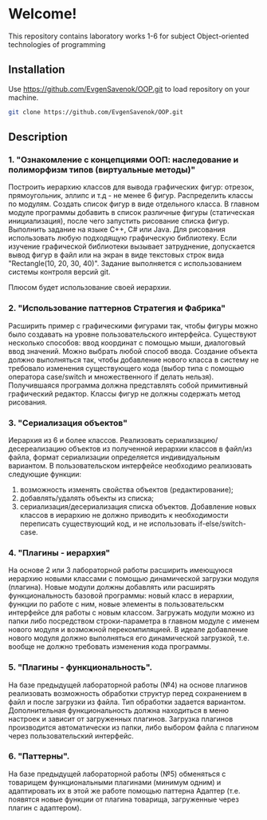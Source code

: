 # Welcome!

This repository contains laboratory works 1-6 for subject Object-oriented technologies of programming

## Installation

Use https://github.com/EvgenSavenok/OOP.git to load repository on your machine.

```bash
git clone https://github.com/EvgenSavenok/OOP.git
```

## Description

### 1. "Ознакомление с концепциями ООП: наследование и полиморфизм типов (виртуальные методы)"

Построить иерархию классов для вывода графических фигур: отрезок, прямоугольник, эллипс и т.д - не менее 6 фигур. Распределить классы по модулям. 
Создать список фигур в виде отдельного класса. 
В главном модуле программы добавить в список различные фигуры (статическая инициализация), после чего запустить рисование списка фигур. 
Выполнить задание на языке C++, C# или Java. 
Для рисования использовать любую подходящую графическую библиотеку. 
Если изучение графической библиотеки вызывает затруднение, допускается вывод фигур в файл или на экран в виде текстовых строк вида "Rectangle(10, 20, 30, 40)".
Задание выполняется с использованием системы контроля версий git.

Плюсом будет использование своей иерархии.

### 2. "Использование паттернов Стратегия и Фабрика"

Расширить пример с графическими фигурами так, чтобы фигуры можно было создавать на уровне пользовательского интерфейса. 
Существуют несколько способов: ввод координат с помощью мыши, диалоговый ввод значений. Можно выбрать любой способ ввода.
Создание объекта должно выполняться так, чтобы добавление нового класса в систему не требовало изменения существующего кода (выбор типа с помощью оператора case/switch и множественного if делать нельзя). Получившаяся программа должна представлять собой примитивный графический редактор.
Классы фигур не должны содержать метод рисования.

### 3. "Сериализация объектов"

Иерархия из 6 и более классов. Реализовать сериализацию/десереализацию объектов из полученной иерархии классов в файл/из файла, формат сериализации определяется индивидуальным вариантом. 
В пользовательском интерфейсе необходимо реализовать следующие функции:
1) возможность изменять свойства объектов (редактирование);
2) добавлять/удалять объекты из списка;
3) сериализация/десериализация списка объектов.
Добавление новых классов в иерархию не должно приводить к необходимости переписать существующий код, и не использовать if-else/switch-case.

### 4. "Плагины - иерархия"

На основе 2 или 3 лабораторной работы расширить имеющуюся иерархию новыми классами с помощью динамической загрузки модуля (плагина). Новые модули должны добавлять или расширять функциональность базовой программы: новый класс в иерархии, функции по работе с ним, новые элементы в пользовательскм интерфейсе для работы с новым классом.
Загружать модули можно из папки либо посредством строки-параметра в главном модуле с именем нового модуля и возможной перекомпиляцией. 
В идеале добавление нового модуля должно выполняться его динамической загрузкой, т.е. вообще не должно требовать изменения кода программы.

### 5. "Плагины - функциональность".

На базе предыдущей лабораторной работы (№4) на основе плагинов реализовать возможность обработки структур перед сохранением в файл и после загрузки из файла. 
Тип обработки задается вариантом. Дополнительная функциональность должна находиться в меню настроек и зависит от загруженных плагинов. 
Загрузка плагинов производится автоматически из папки, либо выбором файла с плагином через пользовательский интерфейс.

### 6. "Паттерны".

На базе предыдущей лабораторной работы (№5) обменяться с товарищем функциональными плагинами (минимум одним) и адаптировать их в этой же работе помощью паттерна Адаптер (т.е. появятся новые функции от плагина товарища, загруженные через плагин с адаптером).
